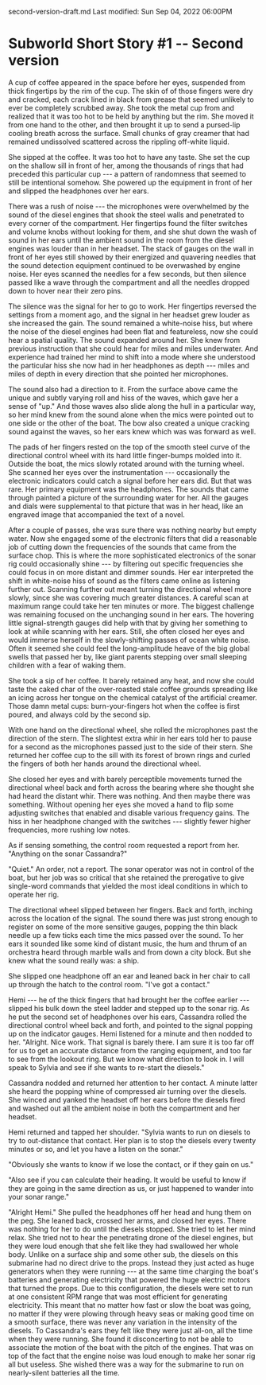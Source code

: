 second-version-draft.md
Last modified: Sun Sep 04, 2022  06:00PM

# Subworld Short Story #1 -- Second version

[//]: # (Think of the story as a sculpture.)

A cup of coffee appeared in the space before her eyes, suspended from thick fingertips by the rim of the cup. The skin of of those fingers were dry and cracked, each crack lined in black from grease that seemed unlikely to ever be completely scrubbed away. She took the metal cup from and realized that it was too hot to be held by anything but the rim. She moved it from one hand to the other, and then brought it up to send a pursed-lip cooling breath across the surface. Small chunks of gray creamer that had remained undissolved scattered across the rippling off-white liquid. 

She sipped at the coffee. It was too hot to have any taste. She set the cup on the shallow sill in front of her, among the thousands of rings that had preceded this particular cup --- a pattern of randomness that seemed to still be intentional somehow. She powered up the equipment in front of her and slipped the headphones over her ears.

There was a rush of noise --- the microphones were overwhelmed by the sound of the diesel engines that shook the steel walls and penetrated to every corner of the compartment. Her fingertips found the filter switches and volume knobs without looking for them, and she shut down the wash of sound in her ears until the ambient sound in the room from the diesel engines was louder than in her headset. The stack of gauges on the wall in front of her eyes still showed by their energized and quavering needles that the sound detection equipment continued to be overwashed by engine noise. Her eyes scanned the needles for a few seconds, but then silence passed like a wave through the compartment and all the needles dropped down to hover near their zero pins.

The silence was the signal for her to go to work. Her fingertips reversed the settings from a moment ago, and the signal in her headset grew louder as she increased the gain. The sound remained a white-noise hiss, but where the noise of the diesel engines had been flat and featureless, now she could hear a spatial quality. The sound expanded around her. She knew from previous instruction that she could hear for miles and miles underwater. And experience had trained her mind to shift into a mode where she understood the particular hiss she now had in her headphones as depth --- miles and miles of depth in every direction that she pointed her microphones.

The sound also had a direction to it. From the surface above came the unique and subtly varying roll and hiss of the waves, which gave her a sense of "up." And those waves also slide along the hull in a particular way, so her mind knew from the sound alone when the mics were pointed out to one side or the other of the boat. The bow also created a unique cracking sound against the waves, so her ears knew which was was forward as well.

The pads of her fingers rested on the top of the smooth steel curve of the directional control wheel with its hard little finger-bumps molded into it. Outside the boat, the mics slowly rotated around with the turning wheel. She scanned her eyes over the instrumentation --- occasionally the electronic indicators could catch a signal before her ears did. But that was rare. Her primary equipment was the headphones. The sounds that came through painted a picture of the surrounding water for her. All the gauges and dials were supplemental to that picture that was in her head, like an engraved image that accompanied the text of a novel. 

After a couple of passes, she was sure there was nothing nearby but empty water. Now she engaged some of the electronic filters that did a reasonable job of cutting down the frequencies of the sounds that came from the surface chop. This is where the more sophisticated electronics of the sonar rig could occasionally shine --- by filtering out specific frequencies she could focus in on more distant and dimmer sounds. Her ear interpreted the shift in white-noise hiss of sound as the filters came online as listening further out. Scanning further out meant turning the directional wheel more slowly, since she was covering much greater distances. A careful scan at maximum range could take her ten minutes or more. The biggest challenge was remaining focused on the unchanging sound in her ears. The hovering little signal-strength gauges did help with that by giving her something to look at while scanning with her ears. Still, she often closed her eyes and would immerse herself in the slowly-shifting passes of ocean white noise. Often it seemed she could feel the long-amplitude heave of the big global swells that passed her by, like giant parents stepping over small sleeping children with a fear of waking them.

She took a sip of her coffee. It barely retained any heat, and now she could taste the caked char of the over-roasted stale coffee grounds spreading like an icing across her tongue on the chemical catalyst of the artificial creamer. Those damn metal cups: burn-your-fingers hot when the coffee is first poured, and always cold by the second sip.

With one hand on the directional wheel, she rolled the microphones past the direction of the stern. The slightest extra whir in her ears told her to pause for a second as the microphones passed just to the side of their stern. She returned her coffee cup to the sill with its forest of brown rings and curled the fingers of both her hands around the directional wheel.

She closed her eyes and with barely perceptible movements turned the directional wheel back and forth across the bearing where she thought she had heard the distant whir. There was nothing. And then maybe there was something. Without opening her eyes she moved a hand to flip some adjusting switches that enabled and disable various frequency gains. The hiss in her headphone changed with the switches --- slightly fewer higher frequencies, more rushing low notes. 

As if sensing something, the control room requested a report from her. "Anything on the sonar Cassandra?"

"Quiet." An order, not a report. The sonar operator was not in control of the boat, but her job was so critical that she retained the prerogative to give single-word commands that yielded the most ideal conditions in which to operate her rig.

The directional wheel slipped between her fingers. Back and forth, inching across the location of the signal. The sound there was just strong enough to register on some of the more sensitive gauges, popping the thin black needle up a few ticks each time the mics passed over the sound. To her ears it sounded like some kind of distant music, the hum and thrum of an orchestra heard through marble walls and from down a city block. But she knew what the sound really was: a ship.

She slipped one headphone off an ear and leaned back in her chair to call up through the hatch to the control room. "I've got a contact."

Hemi --- he of the thick fingers that had brought her the coffee earlier --- slipped his bulk down the steel ladder and stepped up to the sonar rig. As he put the second set of headphones over his ears, Cassandra rolled the directional control wheel back and forth, and pointed to the signal popping up on the indicator gauges. Hemi listened for a minute and then nodded to her. "Alright. Nice work. That signal is barely there. I am sure it is too far off for us to get an accurate distance from the ranging equipment, and too far to see from the lookout ring. But we know what direction to look in. I will speak to Sylvia and see if she wants to re-start the diesels."

Cassandra nodded and returned her attention to her contact. A minute latter she heard the popping whine of compressed air turning over the diesels. She winced and yanked the headset off her ears before the diesels fired and washed out all the ambient noise in both the compartment and her headset.

Hemi returned and tapped her shoulder. "Sylvia wants to run on diesels to try to out-distance that contact. Her plan is to stop the diesels every twenty minutes or so, and let you have a listen on the sonar."

"Obviously she wants to know if we lose the contact, or if they gain on us."

"Also see if you can calculate their heading. It would be useful to know if they are going in the same direction as us, or just happened to wander into your sonar range."

"Alright Hemi." She pulled the headphones off her head and hung them on the peg. She leaned back, crossed her arms, and closed her eyes. There was nothing for her to do until the diesels stopped. She tried to let her mind relax. She tried not to hear the penetrating drone of the diesel engines, but they were loud enough that she felt like they had swallowed her whole body. Unlike on a surface ship and some other sub, the diesels on this submarine had no direct drive to the props. Instead they just acted as huge generators when they were running --- at the same time charging the boat's batteries and generating electricity that powered the huge electric motors that turned the props. Due to this configuration, the diesels were set to run at one consistent RPM range that was most efficient for generating electricity. This meant that no matter how fast or slow the boat was going, no matter if they were plowing through heavy seas or making good time on a smooth surface, there was never any variation in the intensity of the diesels. To Cassandra's ears they felt like they were just all-on, all the time when they were running. She found it disconcerting to not be able to associate the motion of the boat with the pitch of the engines. That was on top of the fact that the engine noise was loud enough to make her sonar rig all but useless. She wished there was a way for the submarine to run on nearly-silent batteries all the time.





[//]: # (From first draft: see section where boat is lowered to decks-awash --- retain note about how decks-awash is louder on sonar maybe)

[//]: # (See from first draft, section: Hemi tracks the other ship on sonar)

[//]: # (You might be able to use some of the ship-to-ship dialog see ship-to-ship note in first draft -- Cassandra would be able to hear it in the sonar unit maybe, or she has her own ship-to-ship unit at the sonar station.)

[//]: # (See ticking watches section --- you might be able to lift whole sections of dialog from there)

[//]: # (This story might be able to capture the feeling of the nebula part of Wrath of Kahn --- slow, silent tension of watching the two ships pass silently by each other --- all happening in Cassandra's earphones maybe?)


